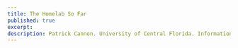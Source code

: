 ```yaml
---
title: The Homelab So Far
published: true
excerpt:
description: Patrick Cannon. University of Central Florida. Information Technology Major. Secure Computing and Networking Minor...
---
```







